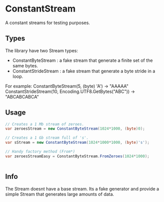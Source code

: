 # ConstantStream
A constant streams for testing purposes.

## Types
The library have two Stream types:
* ConstantByteStream : a fake stream that generate a finite set of the same bytes.
* ConstantStrideStream : a fake stream that generate a byte stride in a loop.

For example:
ConstantByteStream(5, (byte) 'A') -> "AAAAA"
ConstantStrideStream(10, Encoding.UTF8.GetBytes("ABC")) -> "ABCABCABCA"

## Usage
```c#
// Creates a 1 Mb stream of zeroes.
var zeroesStream = new ConstantByteStream(1024*1000, (byte)0);

// Creates a 1 Gb stream full of 's'.
var sStream = new ConstantByteStream(1024*1000*1000, (byte)'s');

// Handy factory method (From*)
var zeroesStreamEasy = ConstantByteStream.FromZeroes(1024*1000);
 
```

## Info
The Stream doesnt have a base stream. Its a fake generator and provide a simple 
Stream that generates large amounts of data.